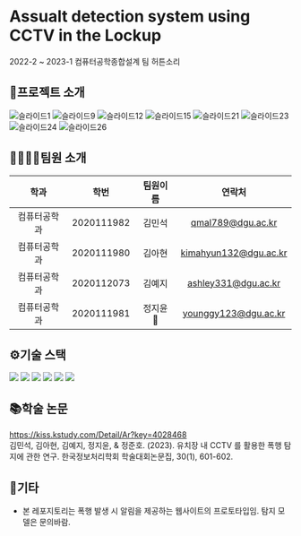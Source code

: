 # Assualt detection system using CCTV in the Lockup
2022-2 ~ 2023-1 컴퓨터공학종합설계 팀 허튼소리

## 🎥프로젝트 소개
![슬라이드1](https://github.com/HTSRcapstone/AssaultAlertPlatform/assets/95969941/659228ca-de15-4bd3-800e-2f1c9e53f272)
![슬라이드9](https://github.com/HTSRcapstone/AssaultAlertPlatform/assets/95969941/5369930f-eec6-4d12-8cd9-f9ca974b7470)
![슬라이드12](https://github.com/HTSRcapstone/AssaultAlertPlatform/assets/95969941/9d1a9461-4b39-4429-b263-8e79d1f75c01)
![슬라이드15](https://github.com/HTSRcapstone/AssaultAlertPlatform/assets/95969941/f5602530-c1ff-48ee-b8d5-c2978f6ea5e8)
![슬라이드21](https://github.com/HTSRcapstone/AssaultAlertPlatform/assets/95969941/be656d4a-3c05-44b8-9798-704d821e63a5)
![슬라이드23](https://github.com/HTSRcapstone/AssaultAlertPlatform/assets/95969941/2a62b7be-8c94-4f6c-a7fa-a6fbc77e9941)
![슬라이드24](https://github.com/HTSRcapstone/AssaultAlertPlatform/assets/95969941/c7541d72-1f3e-4906-ae1d-83018e56b012)
![슬라이드26](https://github.com/HTSRcapstone/AssaultAlertPlatform/assets/95969941/234c4b88-8326-4c4a-9f09-27abf6ae9813)

## 👨‍👩‍👧‍👧팀원 소개
| 학과       | 학번 | 팀원이름 | 연락처 |
| :-------: | :----------: | :-----: |  :-----: |
| 컴퓨터공학과 | 2020111982  | 김민석 | qmal789@dgu.ac.kr |
| 컴퓨터공학과 | 2020111980  | 김아현 | kimahyun132@dgu.ac.kr |
| 컴퓨터공학과 | 2020112073  | 김예지 | ashley331@dgu.ac.kr |
| 컴퓨터공학과 | 2020111981  |  정지윤 👑 | younggy123@dgu.ac.kr |

## ⚙기술 스택
<img src="https://img.shields.io/badge/Python-3776AB?style=for-the-badge&logo=python&logoColor=white"> <img src="https://img.shields.io/badge/HTML5-E34F26?style=for-the-badge&logo=HTML5&logoColor=white">
<img src="https://img.shields.io/badge/CSS3-1572B6?style=for-the-badge&logo=CSS3&logoColor=white">
<img src="https://img.shields.io/badge/JavaScript-F7DF1E?style=for-the-badge&logo=JavaScript&logoColor=white">
<img src="https://img.shields.io/badge/yolov7-00FFFF?style=for-the-badge&logo=yolo&logoColor=white">
<img src="https://img.shields.io/badge/OpenCV-5C3EE8?style=for-the-badge&logo=OpenCV&logoColor=white">

## 📚학술 논문
https://kiss.kstudy.com/Detail/Ar?key=4028468 <br/>
김민석, 김아현, 김예지, 정지윤, & 정준호. (2023). 유치장 내 CCTV 를 활용한 폭행 탐지에 관한 연구. 한국정보처리학회 학술대회논문집, 30(1), 601-602.
## 🎸기타
* 본 레포지토리는 폭행 발생 시 알림을 제공하는 웹사이트의 프로토타입임. 탐지 모델은 문의바람.

